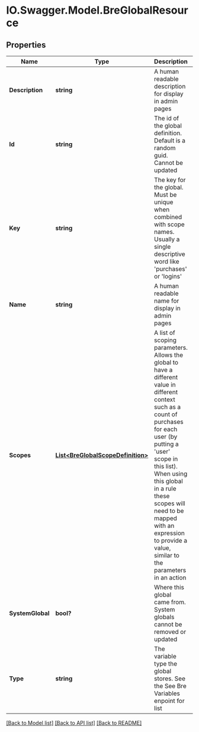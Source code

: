 # IO.Swagger.Model.BreGlobalResource
## Properties

Name | Type | Description | Notes
------------ | ------------- | ------------- | -------------
**Description** | **string** | A human readable description for display in admin pages | [optional] [default to null]
**Id** | **string** | The id of the global definition. Default is a random guid. Cannot be updated | [optional] [default to null]
**Key** | **string** | The key for the global. Must be unique when combined with scope names. Usually a single descriptive word like &#39;purchases&#39; or &#39;logins&#39; | [default to null]
**Name** | **string** | A human readable name for display in admin pages | [optional] [default to null]
**Scopes** | [**List&lt;BreGlobalScopeDefinition&gt;**](BreGlobalScopeDefinition.md) | A list of scoping parameters. Allows the global to have a different value in different context such as a count of purchases for each user (by putting a &#39;user&#39; scope in this list). When using this global in a rule these scopes will need to be mapped with an expression to provide a value, similar to the parameters in an action | [optional] [default to null]
**SystemGlobal** | **bool?** | Where this global came from. System globals cannot be removed or updated | [optional] [default to null]
**Type** | **string** | The variable type the global stores. See the See Bre Variables enpoint for list | [default to null]

[[Back to Model list]](../README.md#documentation-for-models) [[Back to API list]](../README.md#documentation-for-api-endpoints) [[Back to README]](../README.md)

